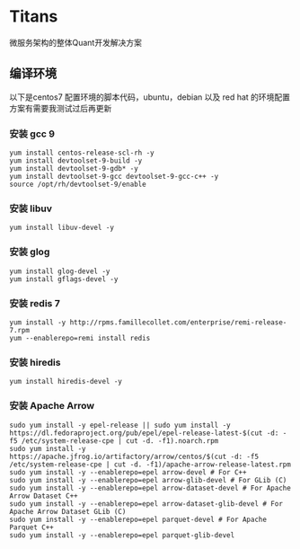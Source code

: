 # Titans

微服务架构的整体Quant开发解决方案




## 编译环境

以下是centos7 配置环境的脚本代码，ubuntu，debian 以及 red hat 的环境配置方案有需要我测试过后再更新

### 安装 gcc 9
```shell
yum install centos-release-scl-rh -y
yum install devtoolset-9-build -y
yum install devtoolset-9-gdb* -y
yum install devtoolset-9-gcc devtoolset-9-gcc-c++ -y
source /opt/rh/devtoolset-9/enable
```

### 安装 libuv
```shell
yum install libuv-devel -y
```

### 安装 glog
```shell
yum install glog-devel -y
yum install gflags-devel -y
```

### 安装 redis 7 
```shell
yum install -y http://rpms.famillecollet.com/enterprise/remi-release-7.rpm
yum --enablerepo=remi install redis
```

### 安装 hiredis
```shell
yum install hiredis-devel -y
```

### 安装 Apache Arrow
```shell
sudo yum install -y epel-release || sudo yum install -y https://dl.fedoraproject.org/pub/epel/epel-release-latest-$(cut -d: -f5 /etc/system-release-cpe | cut -d. -f1).noarch.rpm
sudo yum install -y https://apache.jfrog.io/artifactory/arrow/centos/$(cut -d: -f5 /etc/system-release-cpe | cut -d. -f1)/apache-arrow-release-latest.rpm
sudo yum install -y --enablerepo=epel arrow-devel # For C++
sudo yum install -y --enablerepo=epel arrow-glib-devel # For GLib (C)
sudo yum install -y --enablerepo=epel arrow-dataset-devel # For Apache Arrow Dataset C++
sudo yum install -y --enablerepo=epel arrow-dataset-glib-devel # For Apache Arrow Dataset GLib (C)
sudo yum install -y --enablerepo=epel parquet-devel # For Apache Parquet C++
sudo yum install -y --enablerepo=epel parquet-glib-devel 
```